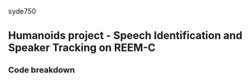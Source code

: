 syde750

## Humanoids project - Speech Identification and Speaker Tracking on REEM-C
### Code breakdown

    